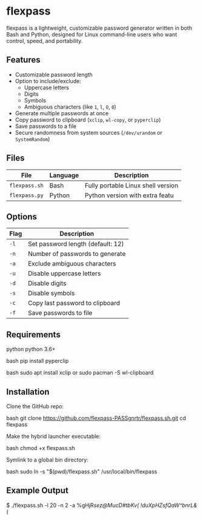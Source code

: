 
# flexpass


flexpass is a lightweight, customizable password generator written in both Bash and Python, designed for Linux command-line users who want control, speed, and portability.


## Features


- Customizable password length
- Option to include/exclude:
  - Uppercase letters
  - Digits
  - Symbols
  - Ambiguous characters (like `1`, `l`, `O`, `0`)
- Generate multiple passwords at once
- Copy password to clipboard (`xclip`, `wl-copy`, or `pyperclip`)
- Save passwords to a file
- Secure randomness from system sources (`/dev/urandom` or `SystemRandom`)


## Files

| File          | Language | Description                         |
|---------------|----------|-------------------------------------|
| `flexpass.sh` | Bash     | Fully portable Linux shell version  |
| `flexpass.py` | Python   | Python version with extra featu


## Options
| Flag | Description                       |
| ---- | --------------------------------- |
| `-l` | Set password length (default: 12) |
| `-n` | Number of passwords to generate   |
| `-a` | Exclude ambiguous characters      |
| `-u` | Disable uppercase letters         |
| `-d` | Disable digits                    |
| `-s` | Disable symbols                   |
| `-c` | Copy last password to clipboard   |
| `-f` | Save passwords to file            |


## Requirements

python
python 3.6+

bash 
pip install pyperclip

bash
sudo apt install xclip
or
sudo pacman -S wl-clipboard


## Installation

Clone the GitHub repo:

bash
git clone https://github.com/flexpass-PASSgnrtr/flexpass.sh.git
cd flexpass

Make the hybrid launcher executable:

bash
chmod +x flexpass.sh

Symlink to a global bin directory:

bash
sudo ln -s "$(pwd)/flexpass.sh" /usr/local/bin/flexpass


## Example Output

$ ./flexpass.sh -l 20 -n 2 -a
%gHjR*sez@MucD#tbKv(
!duXpHZsfQaW^bnrL&*(


